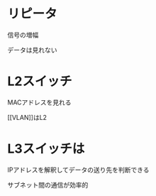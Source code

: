 # リピータ

信号の増幅

データは見れない

# L2スイッチ

MACアドレスを見れる

[[VLAN]]はL2

# L3スイッチは

IPアドレスを解釈してデータの送り先を判断できる

サブネット間の通信が効率的
